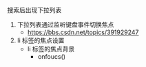 搜索后出现下拉列表
1. 下拉列表通过监听键盘事件切换焦点
    - https://bbs.csdn.net/topics/391929247
2. li 标签的焦点设置
    - li 标签的焦点背景
        - onfoucs()